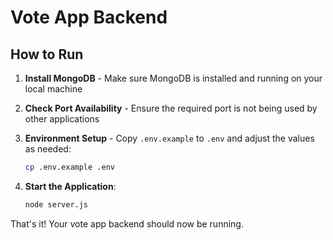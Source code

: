 # Vote App Backend

## How to Run

1. **Install MongoDB** - Make sure MongoDB is installed and running on your local machine

2. **Check Port Availability** - Ensure the required port is not being used by other applications

3. **Environment Setup** - Copy `.env.example` to `.env` and adjust the values as needed:
   ```bash
   cp .env.example .env
   ```

4. **Start the Application**:
   ```bash
   node server.js
   ```

That's it! Your vote app backend should now be running.
